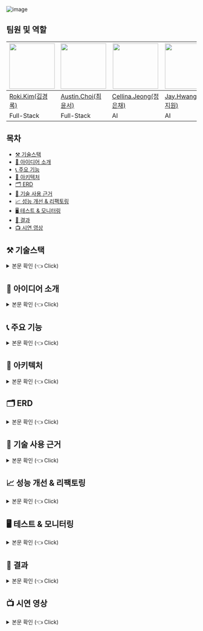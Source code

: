 <!-- 프로필 사진 -->
![image](https://github.com/user-attachments/assets/1c580072-7caf-484f-a55c-da4899cc22c2)

<!-- 팀원 및 역할 -->
## 팀원 및 역할

<div align="center">

| <img src="https://github.com/user-attachments/assets/dc4eb80e-edf4-41a2-abda-b1175dcf6206" width="120"/> | <img src="image2.jpg" width="120"/> | <img src="image3.jpg"  width="120"/> | <img src="https://emojipedia-us.s3.amazonaws.com/source/skype/289/thumbs-up_1f44d.png" width="120"/> | <img src="https://emojipedia-us.s3.amazonaws.com/source/skype/289/laptop_1f4bb.png" width="120"/> | <img src="image6.jpg" width="120"/> |
|------------------------------------------------------|--------------------------------------------------|--------------------------------------------------|---------------------------------------------------------------------------------------------------------------------------------------------------|-------------------------------------------------------------------------------------------------------------------------------------------------------|--------------------------------------------------|
| [Roki.Kim(김경록)](https://github.com/KimGyeongLock)                                            | [Austin.Choi(최윤서)](https://github.com/Austin-Choi)                                           | [Cellina.Jeong(정은채)](https://github.com/Goldchae)                                           | [Jay.Hwang(황지원)](https://github.com/JiwonHwang84)                                                                                                                                               | [Sofia.Park(박수현)](https://github.com/suugit)                                                                                                                                               | [Jimmy.Kim(김승엽)](https://github.com/yeopyeop-82)                                           |
| Full-Stack                                              | Full-Stack                                       | AI                                       | AI                                                                                                                                           | Cloud                                                                                                                                              | Cloud                                       |
</div>

<!-- 목차 -->
## 목차
* [⚒️ 기술스택](#stack)
* [🤔 아이디어 소개](#idea)
* [📞 주요 기능](#function)
* [💸 아키텍처](#architecture)
* [🗂️ ERD](#erd)
* [🔎 기술 사용 근거](#detail)
* [📈 성능 개선 & 리팩토링](#improve)
* [🖥️ 테스트 & 모니터링](#test)
* [🍻 결과](#result)
* [📺 시연 영상](#video)


<!-- 기술 스택 -->
<a id="stack"></a>
## ⚒️ 기술스택
<details>
<summary> 본문 확인 (👈 Click) </summary>
<div markdown="1">

### 📞 텍스트 통화
<img src="https://img.shields.io/badge/WebRTC-333333?style=for-the-badge&logo=WebRTC&logoColor=white">
<img src="https://img.shields.io/badge/socket.io-010101?style=for-the-badge&logo=socket.io&logoColor=white">
<img src="https://img.shields.io/badge/spring-6DB33F?style=for-the-badge&logo=spring&logoColor=white">
<img src="https://img.shields.io/badge/react.js-61DAFB?style=for-the-badge&logo=react&logoColor=black">
<img src="https://img.shields.io/badge/express.js-000000?style=for-the-badge&logo=express&logoColor=white">

<br>

### 🎤 STT / TTS
<img src="https://img.shields.io/badge/Amazon Transcribe-FF9900?style=for-the-badge&logo=amazonaws&logoColor=white">
<img src="https://img.shields.io/badge/Amazon Polly-FF9900?style=for-the-badge&logo=amazonaws&logoColor=white">

<br>

### 🤖 AI
<img src="https://img.shields.io/badge/OpenAI-412991?style=for-the-badge&logo=openai&logoColor=white">
<img src="https://img.shields.io/badge/NVIDIA CUDA-76B900?style=for-the-badge&logo=nvidia&logoColor=white">
<img src="https://img.shields.io/badge/LangChain-333333?style=for-the-badge&logo=langchain&logoColor=white">
<img src="https://img.shields.io/badge/Google Cloud Speech to Text-4285F4?style=for-the-badge&logo=googlecloud&logoColor=white">
<img src="https://img.shields.io/badge/FastAPI-009688?style=for-the-badge&logo=fastapi&logoColor=white">

<br>

### 🔄 CI/CD
<img src="https://img.shields.io/badge/Jenkins-D24939?style=for-the-badge&logo=jenkins&logoColor=white">
<img src="https://img.shields.io/badge/Argo CD-EF7B4D?style=for-the-badge&logo=argo&logoColor=white">

<br>

### 🔍 모니터링
<img src="https://img.shields.io/badge/Grafana-F46800?style=for-the-badge&logo=grafana&logoColor=white">
<img src="https://img.shields.io/badge/Prometheus-E6522C?style=for-the-badge&logo=prometheus&logoColor=white">

<br>

### ⚙️ 인프라
<img src="https://img.shields.io/badge/Kubernetes-326CE5?style=for-the-badge&logo=kubernetes&logoColor=white">
<img src="https://img.shields.io/badge/Terraform-623CE4?style=for-the-badge&logo=terraform&logoColor=white">
<img src="https://img.shields.io/badge/Ansible-EE0000?style=for-the-badge&logo=ansible&logoColor=white">
<img src="https://img.shields.io/badge/AWS-232F3E?style=for-the-badge&logo=amazonaws&logoColor=white">
<img src="https://img.shields.io/badge/Redis-DC382D?style=for-the-badge&logo=redis&logoColor=white">
<img src="https://img.shields.io/badge/MySQL-4479A1?style=for-the-badge&logo=mysql&logoColor=white">

</div>
</details>

<!-- 아이디어 소개 -->
<a id="idea"></a>
## 🤔 아이디어 소개
<details>
<summary> 본문 확인 (👈 Click) </summary>
<div markdown="1">

**앵무말**은 **'콜포비아' 극복을 위한 AI 기반 통화 보조 서비스**로, 전화 통화에 어려움을 겪는 사람들을 위해 설계된 혁신적인 서비스입니다.<br>
이 서비스는 음성 통화를 텍스트로, 텍스트를 AI 음성 기술로 변환하여 사용자와 상대방 간의 의사소통을 더욱 편리하고 효과적으로 만들어 줍니다.<br>
특히, 통화에 불안감을 느끼거나, 목소리에 자신감이 없거나, 말실수를 걱정하는 사용자에게 적합한 솔루션입니다.

</div>
</details>

<!-- 기능 소개 -->
<a id="function"></a>
## 📞 주요 기능
<details>
<summary> 본문 확인 (👈 Click) </summary>
<div markdown="1">

주요 기능 내용입니다.

</div>
</details>

<!-- 아키텍처 -->
<a id="architecture"></a>
## 💸 아키텍처
<details>
<summary> 본문 확인 (👈 Click) </summary>
<div markdown="1">

![Slide 16_9 - 46](https://github.com/user-attachments/assets/219ee32d-c574-4c3f-adcb-3c12fae6bb8c)
> 아키텍처 설명
## Infrastructure & Application Management

### 1. Parrotalk-CD Repository
- **Terraform**: AWS 인프라 구성 (VPC, EKS, RDS)
- **Ansible**: Kubernetes 클러스터, ArgoCD 설치
- **Kubespray**: K8s 클러스터 자동 설치

### 2. Parrotalk-Manifests Repository
- **매니페스트 관리**: K8s 리소스 정의 매니페스트 관리
- **자동 배포**: ArgoCD를 통한 자동 배포
- **설정 관리**: 마이크로서비스 및 인프라 설정 포함

### 배포 프로세스
1. CD Repository로 인프라 구성 및 ArgoCD 설치
2. ArgoCD가 Manifests Repository와 연동되어 전체 시스템 자동 구성
3. 이후 모든 변경사항은 Git을 통해 자동 배포

</div>
</details>

<!-- ERD -->
<a id="erd"></a>
## 🗂️ ERD
<details>
<summary> 본문 확인 (👈 Click) </summary>
<div markdown="1">

<img width="894" alt="image" src="https://github.com/user-attachments/assets/d5927ff8-d47c-4a4d-92d7-d885766a1b51" />

[앵무말ERD](https://www.erdcloud.com/d/hwDMXcG93hZDtQ57J)


### **1. Users 테이블**
- **역할:** 사용자 정보를 저장합니다.
- **주요 필드:**
  - `user_id`: 사용자 고유 식별자 (Primary Key)
  - `nickname`: 사용자의 닉네임
  - `email`: 사용자 이메일
  - `provider`: 소셜 로그인 방식 (e.g., KAKAO, GOOGLE)
  - `profile_image`: 사용자 프로필 이미지
  - `created_at`, `updated_at`: 데이터 생성 및 수정 시간

---

### **2. Talks 테이블**
- **역할:** 대화 관련 정보를 저장합니다.
- **주요 필드:**
  - `talk_id`: 대화 고유 식별자 (Primary Key)
  - `status`: 대화 상태 (`ACTIVE`, `INACTIVE`, `CLOSED`)
  - `created_at`: 대화 생성 시간
  - `closed_at`: 대화 종료 시간
  - `room_name`: 대화방 이름
  - `sender_id`: 발신자 ID
  - `receiver_id`: 수신자 ID

---

### **3. Todos 테이블**
- **역할:** 대화 방에서 생성된 투두(To-Do) 항목을 저장합니다.
- **주요 필드:**
  - `todo_id`: 투두 고유 식별자 (Primary Key)
  - `title`: 투두 제목

---

### **4. RoomUser_Detail 테이블**
- **역할:** 마이페이지에서 유저별 투두(To-Do)를 관리하며, 사용자, 대화, 투두 간의 관계를 연결합니다.
- **주요 필드:**
  - `user_id`: 사용자 ID (Foreign Key)
  - `todo_id`: 투두 ID (Foreign Key)
  - `talk_id`: 대화 ID (Foreign Key)
  - `todo_status`: 투두의 상태를 나타내는 필드
- **관계:**
  - Users, Todos, Talks 테이블과 모두 연관. RoomUser_Detail은 다대다 관계를 구현하는 연결 테이블 역할을 합니다.

---

### **테이블 간 관계 요약**
- **Users ↔ RoomUser_Detail:** 사용자와 마이페이지 상세 정보는 1:N 관계입니다.
- **Talks ↔ RoomUser_Detail:** 대화와 마이페이지 상세 정보는 1:N 관계입니다.
- **Todos ↔ RoomUser_Detail:** 투두와 마이페이지 상세 정보는 1:N 관계입니다.

---

### 유의할 점
**RoomUser_Detail 테이블의 데이터 증가 문제**<br>
RoomUser_Detail 테이블은 대화가 시작될 때 유저 수(2명)와 투두의 갯수만큼 데이터가 생성됩니다.<br>
예를 들어, 대화 하나에 두 명의 유저와 10개의 투두 항목이 있다면, 이 대화로 인해 RoomUser_Detail 테이블에는 2 x 10 = 20개의 데이터가 추가됩니다.<br>
여러 대화와 투두가 반복적으로 추가되면 데이터가 기하급수적으로 증가하여 성능 및 저장 공간에 문제가 발생할 수 있습니다.<br>

**최적화 전략 구상**
* **인덱싱 추가** → 빠른 쿼리 개선.
* **캐싱 도입** → 자주 조회되는 데이터를 캐시에 저장.
* **데이터 수명 관리** → 오래된 데이터를 주기적으로 삭제.
* **비즈니스 로직 개선** → 중복 데이터 최소화.

</div>
</details>

<!-- 기술 사용 근거 -->
<a id="detail"></a>
## 🔎 기술 사용 근거
<details>
<summary> 본문 확인 (👈 Click) </summary>
<div markdown="1">

기술 사용 근거 내용입니다.

</div>
</details>

<!-- 성능 개선 & 리팩토링 -->
<a id="improve"></a>
## 📈 성능 개선 & 리팩토링
<details>
<summary> 본문 확인 (👈 Click) </summary>
<div markdown="1">

성능 개선 & 리팩토링 내용입니다.

</div>
</details>

<!-- 테스트 & 모니터링 -->
<a id="test"></a>
## 🖥️ 테스트 & 모니터링
<details>
<summary> 본문 확인 (👈 Click) </summary>
<div markdown="1">

테스트 & 모니터링 내용입니다.

</div>
</details>

<!-- 결과 -->
<a id="result"></a>
## 🍻 결과
<details>
<summary> 본문 확인 (👈 Click) </summary>
<div markdown="1">

![Slide 16_9 - 39](https://github.com/user-attachments/assets/c85e9558-0332-441e-87b0-65b115d12b4c)

</div>
</details>

<!-- 시연 영상 -->
<a id="video"></a>
## 📺 시연 영상
<details>
<summary> 본문 확인 (👈 Click) </summary>
<div markdown="1">

[앵무말 시연영상](https://youtu.be/gmF1yILZO4E)

</div>
</details>
